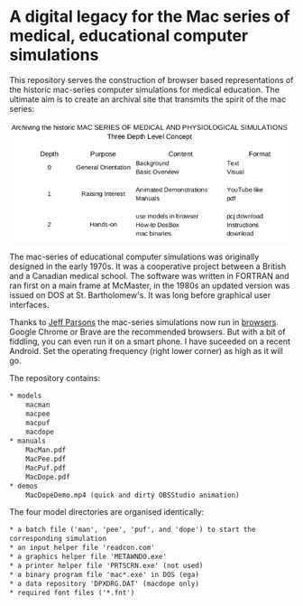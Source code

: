 # A digital legacy for the Mac series of medical, educational computer simulations
This repository serves the construction of browser based representations of the historic mac-series computer simulations for medical education. The ultimate aim is to create an archival site that transmits the spirit of the mac series:

![concept outline](Concept.png)

The mac-series of educational computer simulations was originally designed in the early 1970s. It was a cooperative project between a British and a Canadian medical school. The software was written in FORTRAN and ran first on a main frame at McMaster, in the 1980s an updated version was issued on DOS at St. Bartholomew's. It was long before graphical user interfaces. 

Thanks to [Jeff Parsons](https://github.com/jeffpar) the mac-series simulations now run in [browsers](https://www.pcjs.org/software/pcx86/app/other/mac-series/1.0/). Google Chrome or Brave are the recommended browsers. But with a bit of fiddling, you can even run it on a smart phone. I have suceeded on a recent Android. Set the operating frequency (right lower corner) as high as it will go.

The repository contains:

    * models
        macman
        macpee
        macpuf
        macdope
    * manuals     
	    MacMan.pdf
        MacPee.pdf
        MacPuf.pdf
        MacDope.pdf
    * demos
        MacDopeDemo.mp4 (quick and dirty OBSStudio animation)
The four model directories are organised identically:

    * a batch file ('man', 'pee', 'puf', and 'dope') to start the corresponding simulation
    * an input helper file 'readcon.com'
    * a graphics helper file 'METAWNDO.exe'
    * a printer helper file 'PRTSCRN.exe' (not used)
    * a binary program file 'mac*.exe' in DOS (ega)
    * a data repository 'DPXDRG.DAT' (macdope only)
    * required font files ('*.fnt')

